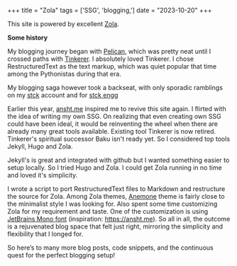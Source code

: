 +++
title = "Zola"
tags = ['SSG', 'blogging,']
date = "2023-10-20"
+++

This site is powered by excellent [Zola](https://www.getzola.org/).

**Some history**

My blogging journey began with [Pelican](https://getpelican.com/), which was pretty neat until I crossed paths with [Tinkerer](https://github.com/vladris/tinkerer). I absolutely loved Tinkerer. I chose RestructuredText as the text markup, which was quiet popular that time among the Pythonistas during that era. 

My blogging saga however took a backseat, with only sporadic ramblings on my [stck](https://shon.stck.me) account and for [stck engg](https://engineering.stck.me)

Earlier this year, [ansht.me](https://ansht.me) inspired me to revive this site again. I flirted with the idea of writing my own SSG. On realizing that even creating own SSG could have been ideal, it would be reinventing the wheel when there are already many great tools available.
Existing tool Tinkerer is now retired. Tinkerer's spiritual successor Baku isn't ready yet. So I considered top tools Jekyll, Hugo and Zola.

Jekyll's is great and integrated with github but I wanted something easier to setup locally. So I tried Hugo and Zola. I could get Zola running in no time and loved it's simplicity.

I wrote a script to port RestructuredText files to Markdown and restructure the source for Zola. 
Among Zola themes, [Anemone](https://github.com/Speyll/anemone) theme is fairly close to the minimalist style I was looking for. 
Also spent some time customizing Zola for my requirement and taste. One of the customization is using [JetBrains Mono font](https://www.jetbrains.com/lp/mono/) (inspiration: https://ansht.me). So all in all, the outcome is a rejuvenated blog space that felt just right, mirroring the simplicity and flexibility that I longed for.

So here’s to many more blog posts, code snippets, and the continuous quest for the perfect blogging setup! 
